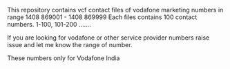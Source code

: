 This repository contains vcf contact files of vodafone marketing numbers in range 1408 869001 - 1408 869999
Each files contains 100 contact numbers. 1-100, 101-200 .......

If you are looking for vodafone or other service provider numbers raise issue and let me know the range of number.

These numbers only for Vodafone India
